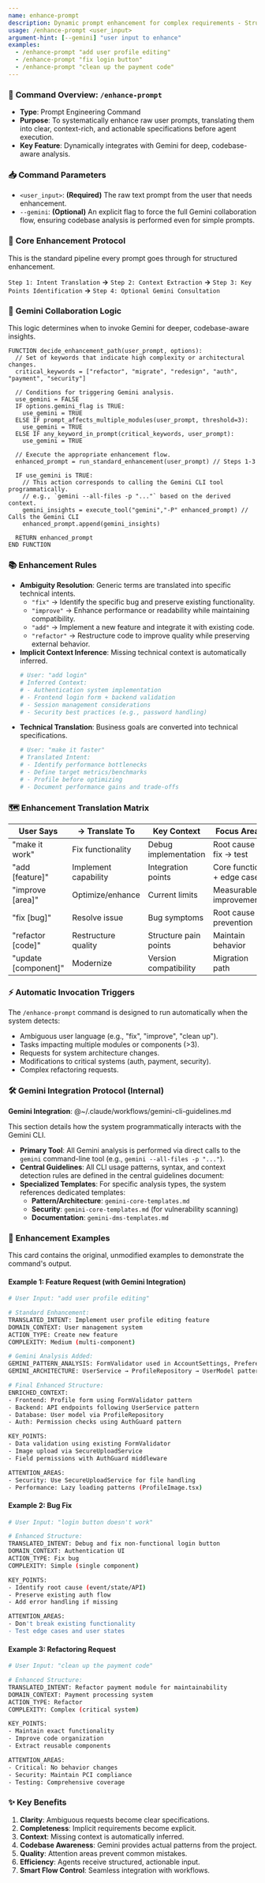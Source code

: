 ```yaml
---
name: enhance-prompt
description: Dynamic prompt enhancement for complex requirements - Structured enhancement of user prompts before agent execution
usage: /enhance-prompt <user_input>
argument-hint: [--gemini] "user input to enhance"
examples:
  - /enhance-prompt "add user profile editing"
  - /enhance-prompt "fix login button"
  - /enhance-prompt "clean up the payment code"
---
```


### 🚀 **Command Overview: `/enhance-prompt`**

-   **Type**: Prompt Engineering Command
-   **Purpose**: To systematically enhance raw user prompts, translating them into clear, context-rich, and actionable specifications before agent execution.
-   **Key Feature**: Dynamically integrates with Gemini for deep, codebase-aware analysis.

### 📥 **Command Parameters**

-   `<user_input>`: **(Required)** The raw text prompt from the user that needs enhancement.
-   `--gemini`: **(Optional)** An explicit flag to force the full Gemini collaboration flow, ensuring codebase analysis is performed even for simple prompts.

### 🔄 **Core Enhancement Protocol**

This is the standard pipeline every prompt goes through for structured enhancement.

`Step 1: Intent Translation` **->** `Step 2: Context Extraction` **->** `Step 3: Key Points Identification` **->** `Step 4: Optional Gemini Consultation`

### 🧠 **Gemini Collaboration Logic**

This logic determines when to invoke Gemini for deeper, codebase-aware insights.

```pseudo
FUNCTION decide_enhancement_path(user_prompt, options):
  // Set of keywords that indicate high complexity or architectural changes.
  critical_keywords = ["refactor", "migrate", "redesign", "auth", "payment", "security"]

  // Conditions for triggering Gemini analysis.
  use_gemini = FALSE
  IF options.gemini_flag is TRUE:
    use_gemini = TRUE
  ELSE IF prompt_affects_multiple_modules(user_prompt, threshold=3):
    use_gemini = TRUE
  ELSE IF any_keyword_in_prompt(critical_keywords, user_prompt):
    use_gemini = TRUE

  // Execute the appropriate enhancement flow.
  enhanced_prompt = run_standard_enhancement(user_prompt) // Steps 1-3

  IF use_gemini is TRUE:
    // This action corresponds to calling the Gemini CLI tool programmatically.
    // e.g., `gemini --all-files -p "..."` based on the derived context.
    gemini_insights = execute_tool("gemini","-P" enhanced_prompt) // Calls the Gemini CLI
    enhanced_prompt.append(gemini_insights)

  RETURN enhanced_prompt
END FUNCTION
```

### 📚 **Enhancement Rules**

-   **Ambiguity Resolution**: Generic terms are translated into specific technical intents.
    -   `"fix"` → Identify the specific bug and preserve existing functionality.
    -   `"improve"` → Enhance performance or readability while maintaining compatibility.
    -   `"add"` → Implement a new feature and integrate it with existing code.
    -   `"refactor"` → Restructure code to improve quality while preserving external behavior.
-   **Implicit Context Inference**: Missing technical context is automatically inferred.
    ```bash
    # User: "add login"
    # Inferred Context:
    # - Authentication system implementation
    # - Frontend login form + backend validation
    # - Session management considerations
    # - Security best practices (e.g., password handling)
    ```
-   **Technical Translation**: Business goals are converted into technical specifications.
    ```bash
    # User: "make it faster"
    # Translated Intent:
    # - Identify performance bottlenecks
    # - Define target metrics/benchmarks
    # - Profile before optimizing
    # - Document performance gains and trade-offs
    ```

### 🗺️ **Enhancement Translation Matrix**

| User Says          | → Translate To          | Key Context             | Focus Areas                 |
| ------------------ | ----------------------- | ----------------------- | --------------------------- |
| "make it work"     | Fix functionality       | Debug implementation    | Root cause → fix → test     |
| "add [feature]"    | Implement capability    | Integration points      | Core function + edge cases  |
| "improve [area]"   | Optimize/enhance        | Current limits          | Measurable improvements     |
| "fix [bug]"        | Resolve issue           | Bug symptoms            | Root cause + prevention     |
| "refactor [code]"  | Restructure quality     | Structure pain points   | Maintain behavior           |
| "update [component]" | Modernize               | Version compatibility   | Migration path              |

### ⚡ **Automatic Invocation Triggers**

The `/enhance-prompt` command is designed to run automatically when the system detects:
-   Ambiguous user language (e.g., "fix", "improve", "clean up").
-   Tasks impacting multiple modules or components (>3).
-   Requests for system architecture changes.
-   Modifications to critical systems (auth, payment, security).
-   Complex refactoring requests.

### 🛠️ **Gemini Integration Protocol (Internal)**

**Gemini Integration**: @~/.claude/workflows/gemini-cli-guidelines.md

This section details how the system programmatically interacts with the Gemini CLI.
-   **Primary Tool**: All Gemini analysis is performed via direct calls to the `gemini` command-line tool (e.g., `gemini --all-files -p "..."`).
-   **Central Guidelines**: All CLI usage patterns, syntax, and context detection rules are defined in the central guidelines document:
-   **Specialized Templates**: For specific analysis types, the system references dedicated templates:
    -   **Pattern/Architecture**: `gemini-core-templates.md`
    -   **Security**: `gemini-core-templates.md` (for vulnerability scanning)
    -   **Documentation**: `gemini-dms-templates.md`

### 📝 **Enhancement Examples**

This card contains the original, unmodified examples to demonstrate the command's output.

#### Example 1: Feature Request (with Gemini Integration)
```bash
# User Input: "add user profile editing"

# Standard Enhancement:
TRANSLATED_INTENT: Implement user profile editing feature
DOMAIN_CONTEXT: User management system
ACTION_TYPE: Create new feature
COMPLEXITY: Medium (multi-component)

# Gemini Analysis Added:
GEMINI_PATTERN_ANALYSIS: FormValidator used in AccountSettings, PreferencesEditor
GEMINI_ARCHITECTURE: UserService → ProfileRepository → UserModel pattern

# Final Enhanced Structure:
ENRICHED_CONTEXT:
- Frontend: Profile form using FormValidator pattern
- Backend: API endpoints following UserService pattern
- Database: User model via ProfileRepository
- Auth: Permission checks using AuthGuard pattern

KEY_POINTS:
- Data validation using existing FormValidator
- Image upload via SecureUploadService
- Field permissions with AuthGuard middleware

ATTENTION_AREAS:
- Security: Use SecureUploadService for file handling
- Performance: Lazy loading patterns (ProfileImage.tsx)
```

#### Example 2: Bug Fix
```bash
# User Input: "login button doesn't work"

# Enhanced Structure:
TRANSLATED_INTENT: Debug and fix non-functional login button
DOMAIN_CONTEXT: Authentication UI
ACTION_TYPE: Fix bug
COMPLEXITY: Simple (single component)

KEY_POINTS:
- Identify root cause (event/state/API)
- Preserve existing auth flow
- Add error handling if missing

ATTENTION_AREAS:
- Don't break existing functionality
- Test edge cases and user states
```

#### Example 3: Refactoring Request
```bash
# User Input: "clean up the payment code"

# Enhanced Structure:
TRANSLATED_INTENT: Refactor payment module for maintainability
DOMAIN_CONTEXT: Payment processing system
ACTION_TYPE: Refactor
COMPLEXITY: Complex (critical system)

KEY_POINTS:
- Maintain exact functionality
- Improve code organization
- Extract reusable components

ATTENTION_AREAS:
- Critical: No behavior changes
- Security: Maintain PCI compliance
- Testing: Comprehensive coverage
```

### ✨ **Key Benefits**

1.  **Clarity**: Ambiguous requests become clear specifications.
2.  **Completeness**: Implicit requirements become explicit.
3.  **Context**: Missing context is automatically inferred.
4.  **Codebase Awareness**: Gemini provides actual patterns from the project.
5.  **Quality**: Attention areas prevent common mistakes.
6.  **Efficiency**: Agents receive structured, actionable input.
7.  **Smart Flow Control**: Seamless integration with workflows.
